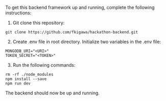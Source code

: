 To get this backend framework up and running, complete the following instructions:

1. Git clone this repository:

```
git clone https://github.com/fkigawa/hackathon-backend.git
```

2. Create .env file in root directory. Initialize two variables in the .env file:

```
MONGODB_URI="<URI>" 
TOKEN_SECRET="<TOKEN>"
```

3. Run the following commands:

```
rm -rf ./node_modules 
npm install --save 
npm run dev
```

The backend should now be up and running.
